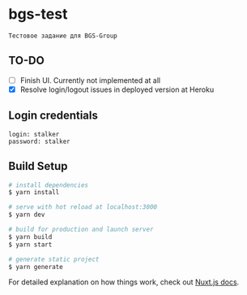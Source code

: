 # bgs-test

```
Тестовое задание для BGS-Group
```

## TO-DO
- [ ] Finish UI. Currently not implemented at all
- [x] Resolve login/logout issues in deployed version at Heroku

## Login credentials
```
login: stalker
password: stalker
```

## Build Setup

```bash
# install dependencies
$ yarn install

# serve with hot reload at localhost:3000
$ yarn dev

# build for production and launch server
$ yarn build
$ yarn start

# generate static project
$ yarn generate
```

For detailed explanation on how things work, check out [Nuxt.js docs](https://nuxtjs.org).
